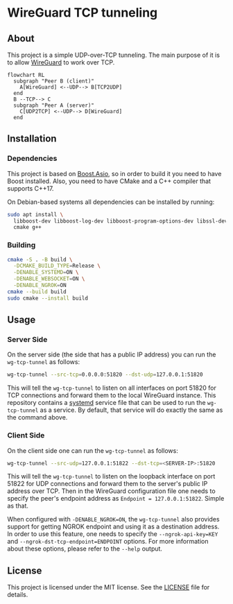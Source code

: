 # WireGuard TCP tunneling

## About

This project is a simple UDP-over-TCP tunneling. The main purpose of it is to
allow [WireGuard](https://www.wireguard.com/) to work over TCP.

```mermaid
flowchart RL
  subgraph "Peer B (client)"
    A[WireGuard] <--UDP--> B[TCP2UDP]
  end
  B --TCP--> C
  subgraph "Peer A (server)"
    C[UDP2TCP] <--UDP--> D[WireGuard]
  end
```

## Installation

### Dependencies

This project is based on [Boost.Asio](https://www.boost.org/), so in order to
build it you need to have Boost installed. Also, you need to have CMake and a
C++ compiler that supports C++17.

On Debian-based systems all dependencies can be installed by running:

```sh
sudo apt install \
  libboost-dev libboost-log-dev libboost-program-options-dev libssl-dev \
  cmake g++
```

### Building

```sh
cmake -S . -B build \
  -DCMAKE_BUILD_TYPE=Release \
  -DENABLE_SYSTEMD=ON \
  -DENABLE_WEBSOCKET=ON \
  -DENABLE_NGROK=ON
cmake --build build
sudo cmake --install build
```

## Usage

### Server Side

On the server side (the side that has a public IP address) you can run the
`wg-tcp-tunnel` as follows:

```sh
wg-tcp-tunnel --src-tcp=0.0.0.0:51820 --dst-udp=127.0.0.1:51820
```

This will tell the `wg-tcp-tunnel` to listen on all interfaces on port 51820
for TCP connections and forward them to the local WireGuard instance. This
repository contains a [systemd](https://systemd.io/) service file that can be
used to run the `wg-tcp-tunnel` as a service. By default, that service will
do exactly the same as the command above.

### Client Side

On the client side one can run the `wg-tcp-tunnel` as follows:

```sh
wg-tcp-tunnel --src-udp=127.0.0.1:51822 --dst-tcp=<SERVER-IP>:51820
```

This will tell the `wg-tcp-tunnel` to listen on the loopback interface on port
51822 for UDP connections and forward them to the server's public IP address
over TCP. Then in the WireGuard configuration file one needs to specify the
peer's endpoint address as `Endpoint = 127.0.0.1:51822`. Simple as that.

When configured with `-DENABLE_NGROK=ON`, the `wg-tcp-tunnel` also provides
support for getting NGROK endpoint and using it as a destination address. In
order to use this feature, one needs to specify the `--ngrok-api-key=KEY` and
`--ngrok-dst-tcp-endpoint=ENDPOINT` options. For more information about these
options, please refer to the `--help` output.

## License

This project is licensed under the MIT license. See the [LICENSE](LICENSE) file
for details.
